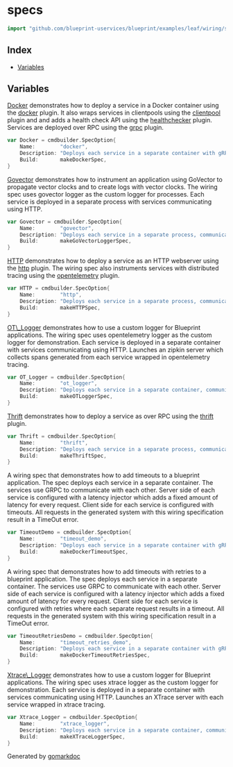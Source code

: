 <!-- Code generated by gomarkdoc. DO NOT EDIT -->

# specs

```go
import "github.com/blueprint-uservices/blueprint/examples/leaf/wiring/specs"
```

## Index

- [Variables](<#variables>)


## Variables

<a name="Docker"></a>[Docker](<#Docker>) demonstrates how to deploy a service in a Docker container using the [docker](<https://github.com/Blueprint-uServices/blueprint/tree/main/plugins/docker>) plugin. It also wraps services in clientpools using the [clientpool](<https://github.com/Blueprint-uServices/blueprint/tree/main/plugins/clientpool>) plugin and and adds a health check API using the [healthchecker](<https://github.com/Blueprint-uServices/blueprint/tree/main/plugins/healthchecker>) plugin. Services are deployed over RPC using the [grpc](<https://github.com/Blueprint-uServices/blueprint/tree/main/plugins/grpc>) plugin.

```go
var Docker = cmdbuilder.SpecOption{
    Name:        "docker",
    Description: "Deploys each service in a separate container with gRPC, uses mongodb as NoSQL database backends, and applies a number of modifiers.",
    Build:       makeDockerSpec,
}
```

<a name="Govector"></a>[Govector](<#Govector>) demonstrates how to instrument an application using GoVector to propagate vector clocks and to create logs with vector clocks. The wiring spec uses govector logger as the custom logger for processes. Each service is deployed in a separate process with services communicating using HTTP.

```go
var Govector = cmdbuilder.SpecOption{
    Name:        "govector",
    Description: "Deploys each service in a separate process, communicating using HTTP. Wraps each service in GoVector vector clocks and sets the GoVectorLogger for each process.",
    Build:       makeGoVectorLoggerSpec,
}
```

<a name="HTTP"></a>[HTTP](<#HTTP>) demonstrates how to deploy a service as an HTTP webserver using the [http](<https://github.com/Blueprint-uServices/blueprint/tree/main/plugins/http>) plugin. The wiring spec also instruments services with distributed tracing using the [opentelemetry](<https://github.com/Blueprint-uServices/blueprint/tree/main/plugins/opentelemetry>) plugin.

```go
var HTTP = cmdbuilder.SpecOption{
    Name:        "http",
    Description: "Deploys each service in a separate process, communicating using HTTP.  Wraps each service in Zipkin tracing.",
    Build:       makeHTTPSpec,
}
```

<a name="OT_Logger"></a>[OT\\\_Logger](<#OT_Logger>) demonstrates how to use a custom logger for Blueprint applications. The wiring spec uses opentelemetry logger as the custom logger for demonstration. Each service is deployed in a separate container with services communicating using HTTP. Launches an zipkin server which collects spans generated from each service wrapped in opentelemetry tracing.

```go
var OT_Logger = cmdbuilder.SpecOption{
    Name:        "ot_logger",
    Description: "Deploys each service in a separate container, communicating using HTTP. Wraps each service in opentelemetry tracing and sets the OTLogger for each process. All spans are collected by the zipkin collector.",
    Build:       makeOTLoggerSpec,
}
```

<a name="Thrift"></a>[Thrift](<#Thrift>) demonstrates how to deploy a service as over RPC using the [thrift](<https://github.com/Blueprint-uServices/blueprint/tree/main/plugins/thrift>) plugin.

```go
var Thrift = cmdbuilder.SpecOption{
    Name:        "thrift",
    Description: "Deploys each service in a separate process, communicating using Thrift.",
    Build:       makeThriftSpec,
}
```

<a name="TimeoutDemo"></a>A wiring spec that demonstrates how to add timeouts to a blueprint application. The spec deploys each service in a separate container. The services use GRPC to communicate with each other. Server side of each service is configured with a latency injector which adds a fixed amount of latency for every request. Client side for each service is configured with timeouts. All requests in the generated system with this wiring specification result in a TimeOut error.

```go
var TimeoutDemo = cmdbuilder.SpecOption{
    Name:        "timeout_demo",
    Description: "Deploys each service in a separate container with gRPC and configures the clients with timeouts and the servers with latency injectors to demonstrate timeouts in blueprint",
    Build:       makeDockerTimeoutSpec,
}
```

<a name="TimeoutRetriesDemo"></a>A wiring spec that demonstrates how to add timeouts with retries to a blueprint application. The spec deploys each service in a separate container. The services use GRPC to communicate with each other. Server side of each service is configured with a latency injector which adds a fixed amount of latency for every request. Client side for each service is configured with retries where each separate request results in a timeout. All requests in the generated system with this wiring specification result in a TimeOut error.

```go
var TimeoutRetriesDemo = cmdbuilder.SpecOption{
    Name:        "timeout_retries_demo",
    Description: "Deploys each service in a separate container with gRPC and configures the clients with both retries and timeouts and the servers with latency injectors to demonstrate timeouts in blueprint",
    Build:       makeDockerTimeoutRetriesSpec,
}
```

<a name="Xtrace_Logger"></a>[Xtrace\\\_Logger](<#Xtrace_Logger>) demonstrates how to use a custom logger for Blueprint applications. The wiring spec uses xtrace logger as the custom logger for demonstration. Each service is deployed in a separate container with services communicating using HTTP. Launches an XTrace server with each service wrapped in xtrace tracing.

```go
var Xtrace_Logger = cmdbuilder.SpecOption{
    Name:        "xtrace_logger",
    Description: "Deploys each service in a separate container, communicating using HTTP. Wraps each service in XTrace tracing and sets the XTraceLogger for each process.",
    Build:       makeXTraceLoggerSpec,
}
```

Generated by [gomarkdoc](<https://github.com/princjef/gomarkdoc>)
